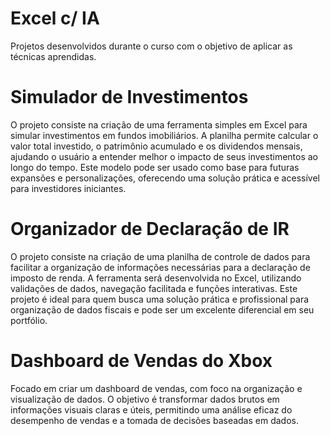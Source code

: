# Excel c/ IA

Projetos desenvolvidos durante o curso com o objetivo de aplicar as técnicas aprendidas.

# Simulador de Investimentos

O projeto consiste na criação de uma ferramenta simples em Excel para simular investimentos em fundos imobiliários. A planilha permite calcular o valor total investido, o patrimônio acumulado e os dividendos mensais, ajudando o usuário a entender melhor o impacto de seus investimentos ao longo do tempo. Este modelo pode ser usado como base para futuras expansões e personalizações, oferecendo uma solução prática e acessível para investidores iniciantes.

# Organizador de Declaração de IR

O projeto consiste na criação de uma planilha de controle de dados para facilitar a organização de informações necessárias para a declaração de imposto de renda. A ferramenta será desenvolvida no Excel, utilizando validações de dados, navegação facilitada e funções interativas. Este projeto é ideal para quem busca uma solução prática e profissional para organização de dados fiscais e pode ser um excelente diferencial em seu portfólio.

# Dashboard de Vendas do Xbox

Focado em criar um dashboard de vendas, com foco na organização e visualização de dados. O objetivo é transformar dados brutos em informações visuais claras e úteis, permitindo uma análise eficaz do desempenho de vendas e a tomada de decisões baseadas em dados.
